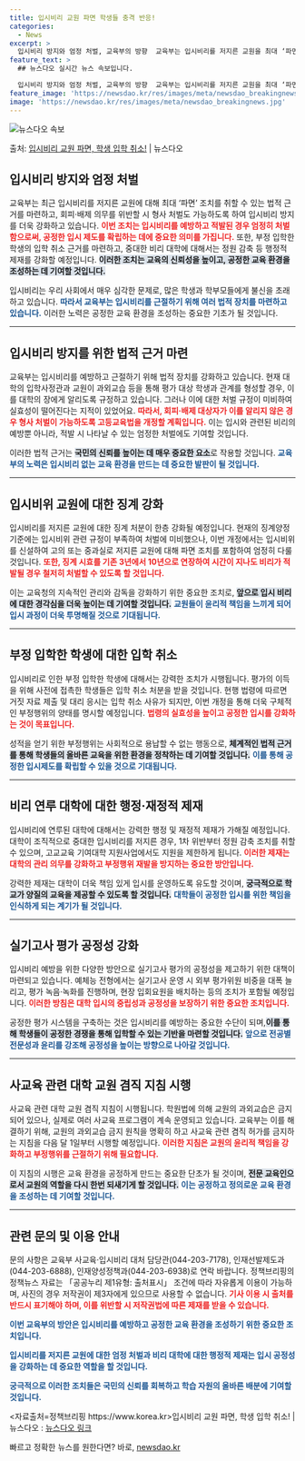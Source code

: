 ```yaml
---
title: 입시비리 교원 파면 학생들 충격 반응!
categories:
  - News
excerpt: >
  입시비리 방지와 엄정 처벌, 교육부의 방향  교육부는 입시비리를 저지른 교원을 최대 ‘파면’하고 회피·배제 …
feature_text: >
  ## 뉴스다오 실시간 뉴스 속보입니다.

  입시비리 방지와 엄정 처벌, 교육부의 방향  교육부는 입시비리를 저지른 교원을 최대 ‘파면’하고 회피·배제 …
feature_image: 'https://newsdao.kr/res/images/meta/newsdao_breakingnews.jpg'
image: 'https://newsdao.kr/res/images/meta/newsdao_breakingnews.jpg'
---
```


![뉴스다오 속보](https://newsdao.kr/res/images/meta/newsdao_breakingnews.jpg)

<p>출처: <a href="https://newsdao.kr/4297" rel="dofollow">입시비리 교원 파면, 학생 입학 취소!</a> | 뉴스다오</p>

<h2 data-ke-size="size26">입시비리 방지와 엄정 처벌</h2>

<p data-ke-size="size16">교육부는 최근 입시비리를 저지른 교원에 대해 최대 ‘파면’ 조치를 취할 수 있는 법적 근거를 마련하고, 회피·배제 의무를 위반할 시 형사 처벌도 가능하도록 하여 입시비리 방지를 더욱 강화하고 있습니다. <b><span style="color: #ee2323;">이번 조치는 입시비리를 예방하고 적발된 경우 엄정히 처벌함으로써, 공정한 입시 제도를 확립하는 데에 중요한 의미를 가집니다.</span></b> 또한, 부정 입학한 학생의 입학 취소 근거를 마련하고, 중대한 비리 대학에 대해서는 정원 감축 등 행정적 제재를 강화할 예정입니다. <b><span style="background-color: #21538527;">이러한 조치는 교육의 신뢰성을 높이고, 공정한 교육 환경을 조성하는 데 기여할 것입니다.</span></b></p>

<p data-ke-size="size16">입시비리는 우리 사회에서 매우 심각한 문제로, 많은 학생과 학부모들에게 불신을 초래하고 있습니다. <b><span style="color: #1a5490;">따라서 교육부는 입시비리를 근절하기 위해 여러 법적 장치를 마련하고 있습니다.</span></b> 이러한 노력은 공정한 교육 환경을 조성하는 중요한 기초가 될 것입니다. </p>

<hr>

<h2 data-ke-size="size26">입시비리 방지를 위한 법적 근거 마련</h2>

<p data-ke-size="size16">교육부는 입시비리를 예방하고 근절하기 위해 법적 장치를 강화하고 있습니다. 현재 대학의 입학사정관과 교원이 과외교습 등을 통해 평가 대상 학생과 관계를 형성할 경우, 이를 대학의 장에게 알리도록 규정하고 있습니다. 그러나 이에 대한 처벌 규정이 미비하여 실효성이 떨어진다는 지적이 있었어요. <b><span style="color: #ee2323;">따라서, 회피·배제 대상자가 이를 알리지 않은 경우 형사 처벌이 가능하도록 고등교육법을 개정할 계획입니다.</span></b> 이는 입시와 관련된 비리의 예방뿐 아니라, 적발 시 나타날 수 있는 엄정한 처벌에도 기여할 것입니다.</p>

<p data-ke-size="size16">이러한 법적 근거는 <b><span style="background-color: #21538527;">국민의 신뢰를 높이는 데 매우 중요한 요소</span></b>로 작용할 것입니다. <b><span style="color: #1a5490;">교육부의 노력은 입시비리 없는 교육 환경을 만드는 데 중요한 발판이 될 것입니다.</span></b></p>

<hr>

<h2 data-ke-size="size26">입시비위 교원에 대한 징계 강화</h2>

<p data-ke-size="size16">입시비리를 저지른 교원에 대한 징계 처분이 한층 강화될 예정입니다. 현재의 징계양정 기준에는 입시비위 관련 규정이 부족하여 처벌에 미비했으나, 이번 개정에서는 입시비위를 신설하여 고의 또는 중과실로 저지른 교원에 대해 파면 조치를 포함하여 엄정히 다룰 것입니다. <b><span style="color: #ee2323;">또한, 징계 시효를 기존 3년에서 10년으로 연장하여 시간이 지나도 비리가 적발될 경우 철저히 처벌할 수 있도록 할 것입니다.</span></b></p>

<p data-ke-size="size16">이는 교육청의 지속적인 관리와 감독을 강화하기 위한 중요한 조치로, <b><span style="background-color: #21538527;">앞으로 입시 비리에 대한 경각심을 더욱 높이는 데 기여할 것입니다.</span></b> <b><span style="color: #1a5490;">교원들이 윤리적 책임을 느끼게 되어 입시 과정이 더욱 투명해질 것으로 기대됩니다.</span></b></p>

<hr>

<h2 data-ke-size="size26">부정 입학한 학생에 대한 입학 취소</h2>

<p data-ke-size="size16">입시비리로 인한 부정 입학한 학생에 대해서는 강력한 조치가 시행됩니다. 평가의 이득을 위해 사전에 접촉한 학생들은 입학 취소 처분을 받을 것입니다. 현행 법령에 따르면 거짓 자료 제출 및 대리 응시는 입학 취소 사유가 되지만, 이번 개정을 통해 더욱 구체적인 부정행위의 양태를 명시할 예정입니다. <b><span style="color: #ee2323;">법령의 실효성을 높이고 공정한 입시를 강화하는 것이 목표입니다.</span></b></p>

<p data-ke-size="size16">성적을 얻기 위한 부정행위는 사회적으로 용납할 수 없는 행동으로, <b><span style="background-color: #21538527;">체계적인 법적 근거를 통해 학생들의 올바른 교육을 위한 환경을 정착하는 데 기여할 것입니다.</span></b> <b><span style="color: #1a5490;">이를 통해 공정한 입시제도를 확립할 수 있을 것으로 기대됩니다.</span></b></p>

<hr>

<h2 data-ke-size="size26">비리 연루 대학에 대한 행정·재정적 제재</h2>

<p data-ke-size="size16">입시비리에 연루된 대학에 대해서는 강력한 행정 및 재정적 제재가 가해질 예정입니다. 대학이 조직적으로 중대한 입시비리를 저지른 경우, 1차 위반부터 정원 감축 조치를 취할 수 있으며, 고교교육 기여대학 지원사업에서도 지원을 제한하게 됩니다. <b><span style="color: #ee2323;">이러한 제재는 대학의 관리 의무를 강화하고 부정행위 재발을 방지하는 중요한 방안입니다.</span></b></p>

<p data-ke-size="size16">강력한 제재는 대학이 더욱 책임 있게 입시를 운영하도록 유도할 것이며, <b><span style="background-color: #21538527;">궁극적으로 학교가 양질의 교육을 제공할 수 있도록 할 것입니다.</span></b> <b><span style="color: #1a5490;">대학들이 공정한 입시를 위한 책임을 인식하게 되는 계기가 될 것입니다.</span></b></p>

<hr>

<h2 data-ke-size="size26">실기고사 평가 공정성 강화</h2>

<p data-ke-size="size16">입시비리 예방을 위한 다양한 방안으로 실기고사 평가의 공정성을 제고하기 위한 대책이 마련되고 있습니다. 예체능 전형에서는 실기고사 운영 시 외부 평가위원 비중을 대폭 늘리고, 평가 녹음·녹화를 진행하며, 현장 입회요원을 배치하는 등의 조치가 포함될 예정입니다. <b><span style="color: #ee2323;">이러한 방침은 대학 입시의 중립성과 공정성을 보장하기 위한 중요한 조치입니다.</span></b></p>

<p data-ke-size="size16">공정한 평가 시스템을 구축하는 것은 입시비리를 예방하는 중요한 수단이 되며,<b><span style="background-color: #21538527;">이를 통해 학생들이 공정한 경쟁을 통해 입학할 수 있는 기반을 마련할 것입니다.</span></b> <b><span style="color: #1a5490;">앞으로 전공별 전문성과 윤리를 강조해 공정성을 높이는 방향으로 나아갈 것입니다.</span></b></p>

<hr>

<h2 data-ke-size="size26">사교육 관련 대학 교원 겸직 지침 시행</h2>

<p data-ke-size="size16">사교육 관련 대학 교원 겸직 지침이 시행됩니다. 학원법에 의해 교원의 과외교습은 금지되어 있으나, 실제로 여러 사교육 프로그램이 계속 운영되고 있습니다. 교육부는 이를 해결하기 위해, 교원의 과외교습 금지 원칙을 명확히 하고 사교육 관련 겸직 허가를 금지하는 지침을 다음 달 1일부터 시행할 예정입니다. <b><span style="color: #ee2323;">이러한 지침은 교원의 윤리적 책임을 강화하고 부정행위를 근절하기 위해 필요합니다.</span></b></p>

<p data-ke-size="size16">이 지침의 시행은 교육 환경을 공정하게 만드는 중요한 단초가 될 것이며, <b><span style="background-color: #21538527;">전문 교육인으로서 교원의 역할을 다시 한번 되새기게 할 것입니다.</span></b> <b><span style="color: #1a5490;">이는 공정하고 정의로운 교육 환경을 조성하는 데 기여할 것입니다.</span></b></p>

<hr>

<h2 data-ke-size="size26">관련 문의 및 이용 안내</h2>

<p data-ke-size="size16">문의 사항은 교육부 사교육·입시비리 대처 담당관(044-203-7178), 인재선발제도과(044-203-6888), 인재양성정책과(044-203-6938)로 연락 바랍니다. 정책브리핑의 정책뉴스 자료는 「공공누리 제1유형: 출처표시」 조건에 따라 자유롭게 이용이 가능하며, 사진의 경우 저작권이 제3자에게 있으므로 사용할 수 없습니다. <b><span style="color: #ee2323;">기사 이용 시 출처를 반드시 표기해야 하며, 이를 위반할 시 저작권법에 따른 제재를 받을 수 있습니다.</span></b></p>

<p data-ke-size="size16"><b><span style="color: #1a5490;">이번 교육부의 방안은 입시비리를 예방하고 공정한 교육 환경을 조성하기 위한 중요한 조치입니다.</span></b></p>  

<p data-ke-size="size16"><b><span style="color: #1a5490;">입시비리를 저지른 교원에 대한 엄정 처벌과 비리 대학에 대한 행정적 제재는 입시 공정성을 강화하는 데 중요한 역할을 할 것입니다.</span></b></p>

<p data-ke-size="size16"><b><span style="color: #1a5490;">궁극적으로 이러한 조치들은 국민의 신뢰를 회복하고 학습 자원의 올바른 배분에 기여할 것입니다.</span></b></p>

<p data-ke-size="size16"> <자료출처=정책브리핑 https://www.korea.kr>입시비리 교원 파면, 학생 입학 취소! | 뉴스다오  : <a href="https://newsdao.kr/4297">뉴스다오 링크</a> </p> 

빠르고 정확한 뉴스를 원한다면? 바로, <a href="https://newsdao.kr" rel="dofollow">newsdao.kr</a>


